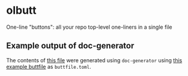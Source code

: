 # olbutt
One-line "buttons": all your repo top-level one-liners in a single file

## Example output of doc-generator

The contents of [this file](test/resources/doc_generator_output_reference.md)
were generated using `doc-generator`
using [this example buttfile](./example_buttfile.toml) as `buttfile.toml`.
